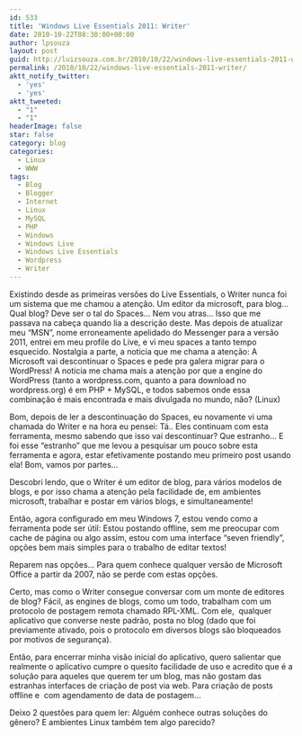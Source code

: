 ```yaml
---
id: 533
title: 'Windows Live Essentials 2011: Writer'
date: 2010-10-22T08:30:00+00:00
author: lpsouza
layout: post
guid: http://luizsouza.com.br/2010/10/22/windows-live-essentials-2011-writer/
permalink: /2010/10/22/windows-live-essentials-2011-writer/
aktt_notify_twitter:
  - 'yes'
  - 'yes'
aktt_tweeted:
  - "1"
  - "1"
headerImage: false
star: false
category: blog
categories:
  - Linux
  - WWW
tags:
  - Blog
  - Blogger
  - Internet
  - Linux
  - MySQL
  - PHP
  - Windows
  - Windows Live
  - Windows Live Essentials
  - Wordpress
  - Writer
---
```

Existindo desde as primeiras versões do Live Essentials, o Writer nunca foi um sistema que me chamou a atenção. Um editor da microsoft, para blog… Qual blog? Deve ser o tal do Spaces… Nem vou atras… Isso que me passava na cabeça quando lia a descrição deste. Mas depois de atualizar meu “MSN”, nome erroneamente apelidado do Messenger para a versão 2011, entrei em meu profile do Live, e vi meu spaces a tanto tempo esquecido. Nostalgia a parte, a noticia que me chama a atenção: A Microsoft vai descontinuar o Spaces e pede pra galera migrar para o WordPress! A noticia me chama mais a atenção por que a engine do WordPress (tanto a wordpress.com, quanto a para download no wordpress.org) é em PHP + MySQL, e todos sabemos onde essa combinação é mais encontrada e mais divulgada no mundo, não? (Linux)

Bom, depois de ler a descontinuação do Spaces, eu novamente vi uma chamada do Writer e na hora eu pensei: Tá.. Eles continuam com esta ferramenta, mesmo sabendo que isso vai descontinuar? Que estranho… E foi esse “estranho” que me levou a pesquisar um pouco sobre esta ferramenta e agora, estar efetivamente postando meu primeiro post usando ela! Bom, vamos por partes…

Descobri lendo, que o Writer é um editor de blog, para vários modelos de blogs, e por isso chama a atenção pela facilidade de, em ambientes microsoft, trabalhar e postar em vários blogs, e simultaneamente!

Então, agora configurado em meu Windows 7, estou vendo como a ferramenta pode ser útil: Estou postando offline, sem me preocupar com cache de página ou algo assim, estou com uma interface “seven friendly”, opções bem mais simples para o trabalho de editar textos!

Reparem nas opções… Para quem conhece qualquer versão de Microsoft Office a partir da 2007, não se perde com estas opções.

Certo, mas como o Writer consegue conversar com um monte de editores de blog? Fácil, as engines de blogs, como um todo, trabalham com um protocolo de postagem remota chamado RPL-XML. Com ele,  qualquer aplicativo que converse neste padrão, posta no blog (dado que foi previamente ativado, pois o protocolo em diversos blogs são bloqueados por motivos de segurança).

Então, para encerrar minha visão inicial do aplicativo, quero salientar que realmente o aplicativo cumpre o quesito facilidade de uso e acredito que é a solução para aqueles que querem ter um blog, mas não gostam das estranhas interfaces de criação de post via web. Para criação de posts offline e  com agendamento de data de postagem…

Deixo 2 questões para quem ler: Alguém conhece outras soluções do gênero? E ambientes Linux também tem algo parecido?
